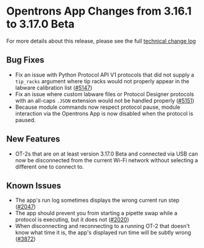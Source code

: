 # Opentrons App Changes from 3.16.1 to 3.17.0 Beta

For more details about this release, please see the full [technical change
log][changelog]

## Bug Fixes
- Fix an issue with Python Protocol API V1 protocols that did not supply a
  ``tip_racks`` argument where tip racks would not properly appear in the
  labware calibration list
  ([#5147](https://github.com/opentrons/opentrons/issues/5147))
- Fix an issue where custom labware files or Protocol Designer protocols with
  an all-caps ``.JSON`` extension would not be handled properly
  ([#5151](https://github.com/opentrons/opentrons/issues/5151))
- Because module commands now respect protocol pause, module interaction via the
  Opentrons App is now disabled when the protocol is paused.
  
## New Features
- OT-2s that are on at least version 3.17.0 Beta and connected via USB can now be
  disconnected from the current Wi-Fi network without selecting a different one
  to connect to.
  
## Known Issues

- The app's run log sometimes displays the wrong current run step ([#2047][2047])
- The app should prevent you from starting a pipette swap while a protocol is executing, but it does not ([#2020][2020])
- When disconnecting and reconnecting to a running OT-2 that doesn't know what time it is, the app's displayed run time will be subtly wrong ([#3872][3872])


[changelog]: https://github.com/Opentrons/opentrons/blob/edge/CHANGELOG.md
[2047]: https://github.com/Opentrons/opentrons/issues/2047
[2020]: https://github.com/Opentrons/opentrons/issues/2020
[3872]: https://github.com/Opentrons/opentrons/issues/3872
